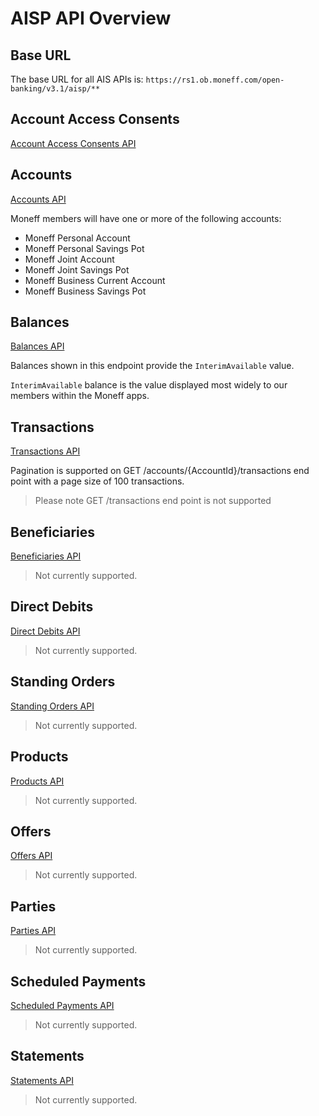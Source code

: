 # AISP API Overview

## Base URL
The base URL for all AIS APIs is: `https://rs1.ob.moneff.com/open-banking/v3.1/aisp/**`

## Account Access Consents
[Account Access Consents API](/perry/developer/documentation?resource=ukhub-moneff-portal&document=swagger/account-info-openapi.yaml#operations-tag-Account_Access)

## Accounts
[Accounts API](/perry/developer/documentation?resource=ukhub-moneff-portal&document=swagger/account-info-openapi.yaml#operations-tag-Accounts)

Moneff members will have one or more of the following accounts:
- Moneff Personal Account
- Moneff Personal Savings Pot
- Moneff Joint Account
- Moneff Joint Savings Pot
- Moneff Business Current Account
- Moneff Business Savings Pot

## Balances
[Balances API](/perry/developer/documentation?resource=ukhub-moneff-portal&document=swagger/account-info-openapi.yaml#operations-tag-Balances)

Balances shown in this endpoint provide the `InterimAvailable` value.

`InterimAvailable` balance is the value displayed most widely to our members within the Moneff apps.

## Transactions
[Transactions API](/perry/developer/documentation?resource=ukhub-moneff-portal&document=swagger/account-info-openapi.yaml#operations-tag-Transactions)

Pagination is supported on GET /accounts/{AccountId}/transactions end point with a page size of 100 transactions.

> Please note GET /transactions end point is not supported

## Beneficiaries
[Beneficiaries API](/perry/developer/documentation?resource=ukhub-moneff-portal&document=swagger/account-info-openapi.yaml#operations-tag-Beneficiaries)

> Not currently supported.

## Direct Debits
[Direct Debits API](/perry/developer/documentation?resource=ukhub-moneff-portal&document=swagger/account-info-openapi.yaml#operations-tag-Direct_Debits)

> Not currently supported.
## Standing Orders
[Standing Orders API](/perry/developer/documentation?resource=ukhub-moneff-portal&document=swagger/account-info-openapi.yaml#operations-tag-Standing_Orders)

> Not currently supported.
## Products
[Products API](/perry/developer/documentation?resource=ukhub-moneff-portal&document=swagger/account-info-openapi.yaml#operations-tag-Products)

> Not currently supported.

## Offers
[Offers API](/perry/developer/documentation?resource=ukhub-moneff-portal&document=swagger/account-info-openapi.yaml#operations-tag-Offers)

> Not currently supported.
## Parties
[Parties API](/perry/developer/documentation?resource=ukhub-moneff-portal&document=swagger/account-info-openapi.yaml#operations-tag-Parties)

> Not currently supported.
## Scheduled Payments
[Scheduled Payments API](/perry/developer/documentation?resource=ukhub-moneff-portal&document=swagger/account-info-openapi.yaml#operations-tag-Scheduled_Payments)

> Not currently supported.
## Statements
[Statements API](/perry/developer/documentation?resource=ukhub-moneff-portal&document=swagger/account-info-openapi.yaml#operations-tag-Statements)

> Not currently supported.